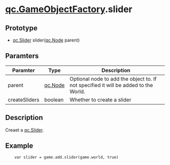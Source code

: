 # [qc.GameObjectFactory](GameObjectFactory.md).slider

## Prototype
* [qc.Slider](CSlider.md) slider([qc.Node](CNode.md) parent)

## Paramters
| Paramter | Type | Description |
| ----------- | ----------- | ----------- |
| parent | [qc.Node](CNode.md) | Optional node to add the object to. If not specified it will be added to the World. |
| createSliders | boolean |  Whether to create a slider |

## Description
Creaet a [qc.Slider](CSlider.md).

## Example
````
    var slider = game.add.slider(game.world, true)
````
